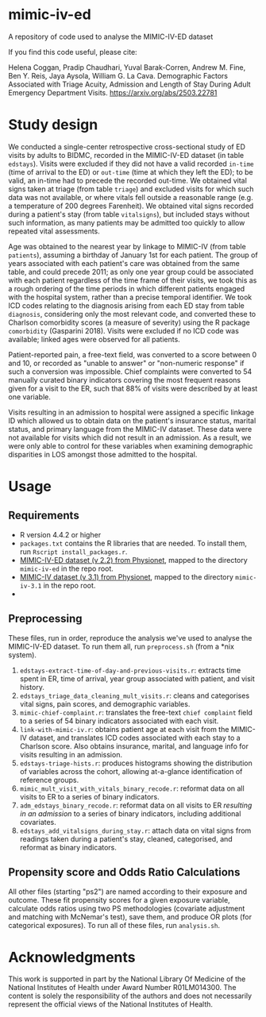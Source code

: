 # mimic-iv-ed

A repository of code used to analyse the MIMIC-IV-ED dataset

If you find this code useful, please cite:

Helena Coggan, Pradip Chaudhari, Yuval Barak-Corren, Andrew M. Fine, Ben Y. Reis, Jaya Aysola, William G. La Cava.
Demographic Factors Associated with Triage Acuity, Admission and Length of Stay During Adult Emergency Department Visits.
https://arxiv.org/abs/2503.22781

# Study design

We conducted a single-center retrospective cross-sectional study of ED visits by adults to BIDMC, recorded in the MIMIC-IV-ED dataset (in table `edstays`). Visits were excluded if they did not have a valid recorded `in-time` (time of arrival to the ED) or `out-time` (time at which they left the ED); to be valid, an in-time had to precede the recorded out-time. We obtained vital signs taken at triage (from table `triage`) and excluded visits for which such data was not available, or where vitals fell outside a reasonable range (e.g. a temperature of 200 degrees Farenheit). We obtained vital signs recorded during a patient's stay (from table `vitalsigns`), but included stays without such information, as many patients may be admitted too quickly to allow repeated vital assessments. 

Age was obtained to the nearest year by linkage to MIMIC-IV (from table `patients`), assuming a birthday of January 1st for each patient. The group of years associated with each patient's care was obtained from the same table, and could precede 2011; as only one year group could be associated with each patient regardless of the time frame of their visits, we took this as a rough ordering of the time periods in which different patients engaged with the hospital system, rather than a precise temporal identifier. We took ICD codes relating to the diagnosis arising from each ED stay from table `diagnosis`, considering only the most relevant code, and converted these to Charlson comorbidity scores (a measure of severity) using the R package `comorbidity` (Gasparini 2018). Visits were excluded if no ICD code was available; linked ages were observed for all patients.

Patient-reported pain, a free-text field, was converted to a score between 0 and 10, or recorded as "unable to answer" or "non-numeric response" if such a conversion was impossible. Chief complaints were converted to 54 manually curated binary indicators covering the most frequent reasons given for a visit to the ER, such that 88% of visits were described by at least one variable.

Visits resulting in an admission to hospital were assigned a specific linkage ID which allowed us to obtain data on the patient's insurance status, marital status, and primary language from the MIMIC-IV dataset. These data were not available for visits which did not result in an admission. As a result, we were only able to control for these variables when examining demographic disparities in LOS amongst those admitted to the hospital.

# Usage 


## Requirements

- R version 4.4.2 or higher
- `packages.txt` contains the R libraries that are needed. To install them, run `Rscript install_packages.r`. 
- [MIMIC-IV-ED dataset (v 2.2) from Physionet](https://physionet.org/content/mimic-iv-ed/2.2/), mapped to the directory `mimic-iv-ed` in the repo root. 
- [MIMIC-IV dataset (v 3.1) from Physionet](https://physionet.org/content/mimiciv/3.1/), mapped to the directory `mimic-iv-3.1` in the repo root. 
- 
## Preprocessing

These files, run in order, reproduce the analysis we've used to analyse the MIMIC-IV-ED dataset.
To run them all, run `preprocess.sh` (from a *nix system). 

1. `edstays-extract-time-of-day-and-previous-visits.r`: extracts time spent in ER, time of arrival, year group associated with patient, and visit history.
2. `edstays_triage_data_cleaning_mult_visits.r`: cleans and categorises vital signs, pain scores, and demographic variables.
3. `mimic-chief-complaint.r`: translates the free-text `chief complaint` field to a series of 54 binary indicators associated with each visit.
4. `link-with-mimic-iv.r`: obtains patient age at each visit from the MIMIC-IV dataset, and translates ICD codes associated with each stay to a Charlson score. Also obtains insurance, marital, and language info for visits resulting in an admission.
5. `edstays-triage-hists.r`: produces histograms showing the distribution of variables across the cohort, allowing at-a-glance identification of reference groups.
6. `mimic_mult_visit_with_vitals_binary_recode.r`: reformat data on all visits to ER to a series of binary indicators.
7. `adm_edstays_binary_recode.r`: reformat data on all visits to ER *resulting in an admission* to a series of binary indicators, including additional covariates.
8. `edstays_add_vitalsigns_during_stay.r`: attach data on vital signs from readings taken during a patient's stay, cleaned, categorised, and reformat as binary indicators.

## Propensity score and Odds Ratio Calculations
All other files (starting "ps2") are named according to their exposure and outcome. 
These fit propensity scores for a given exposure variable, calculate odds ratios using two PS methodologies (covariate adjustment and matching with McNemar's test), save them, and produce OR plots (for categorical exposures).
To run all of these files, run `analysis.sh`. 

# Acknowledgments

This work is supported in part by the National Library Of Medicine of the National Institutes of Health under Award Number R01LM014300. 
The content is solely the responsibility of the authors and does not necessarily represent the official views of the National Institutes of Health.